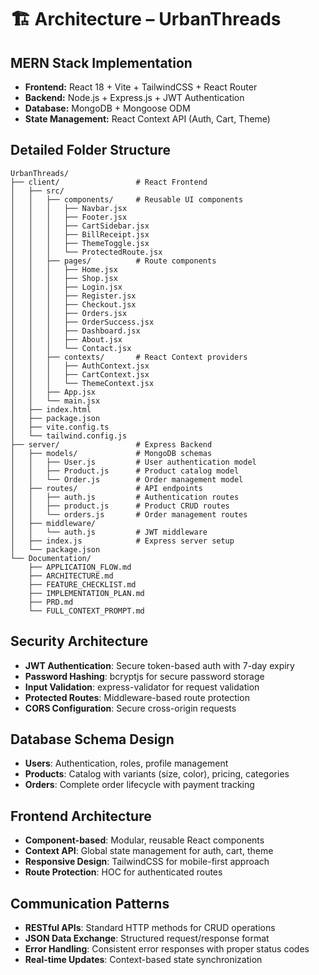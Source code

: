 # 🏗 Architecture – UrbanThreads

## MERN Stack Implementation
- **Frontend:** React 18 + Vite + TailwindCSS + React Router
- **Backend:** Node.js + Express.js + JWT Authentication
- **Database:** MongoDB + Mongoose ODM
- **State Management:** React Context API (Auth, Cart, Theme)

## Detailed Folder Structure
```
UrbanThreads/
├── client/                 # React Frontend
│   ├── src/
│   │   ├── components/     # Reusable UI components
│   │   │   ├── Navbar.jsx
│   │   │   ├── Footer.jsx
│   │   │   ├── CartSidebar.jsx
│   │   │   ├── BillReceipt.jsx
│   │   │   ├── ThemeToggle.jsx
│   │   │   └── ProtectedRoute.jsx
│   │   ├── pages/          # Route components
│   │   │   ├── Home.jsx
│   │   │   ├── Shop.jsx
│   │   │   ├── Login.jsx
│   │   │   ├── Register.jsx
│   │   │   ├── Checkout.jsx
│   │   │   ├── Orders.jsx
│   │   │   ├── OrderSuccess.jsx
│   │   │   ├── Dashboard.jsx
│   │   │   ├── About.jsx
│   │   │   └── Contact.jsx
│   │   ├── contexts/       # React Context providers
│   │   │   ├── AuthContext.jsx
│   │   │   ├── CartContext.jsx
│   │   │   └── ThemeContext.jsx
│   │   ├── App.jsx
│   │   └── main.jsx
│   ├── index.html
│   ├── package.json
│   ├── vite.config.ts
│   └── tailwind.config.js
├── server/                 # Express Backend
│   ├── models/             # MongoDB schemas
│   │   ├── User.js         # User authentication model
│   │   ├── Product.js      # Product catalog model
│   │   └── Order.js        # Order management model
│   ├── routes/             # API endpoints
│   │   ├── auth.js         # Authentication routes
│   │   ├── product.js      # Product CRUD routes
│   │   └── orders.js       # Order management routes
│   ├── middleware/
│   │   └── auth.js         # JWT middleware
│   ├── index.js            # Express server setup
│   └── package.json
└── Documentation/
    ├── APPLICATION_FLOW.md
    ├── ARCHITECTURE.md
    ├── FEATURE_CHECKLIST.md
    ├── IMPLEMENTATION_PLAN.md
    ├── PRD.md
    └── FULL_CONTEXT_PROMPT.md
```

## Security Architecture
- **JWT Authentication**: Secure token-based auth with 7-day expiry
- **Password Hashing**: bcryptjs for secure password storage
- **Input Validation**: express-validator for request validation
- **Protected Routes**: Middleware-based route protection
- **CORS Configuration**: Secure cross-origin requests

## Database Schema Design
- **Users**: Authentication, roles, profile management
- **Products**: Catalog with variants (size, color), pricing, categories
- **Orders**: Complete order lifecycle with payment tracking

## Frontend Architecture
- **Component-based**: Modular, reusable React components
- **Context API**: Global state management for auth, cart, theme
- **Responsive Design**: TailwindCSS for mobile-first approach
- **Route Protection**: HOC for authenticated routes

## Communication Patterns
- **RESTful APIs**: Standard HTTP methods for CRUD operations
- **JSON Data Exchange**: Structured request/response format
- **Error Handling**: Consistent error responses with proper status codes
- **Real-time Updates**: Context-based state synchronization